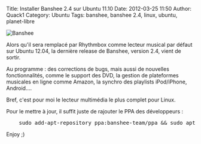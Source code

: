 Title: Installer Banshee 2.4 sur Ubuntu 11.10
Date: 2012-03-25 11:50
Author: Quack1
Category: Ubuntu
Tags: banshee, banshee 2.4, linux, ubuntu, planet-libre

![Banshee](static/upload/banshee.png "Banshee")

Alors qu'il sera remplacé par Rhythmbox comme lecteur musical par défaut sur Ubuntu 12.04, la dernière release de Banshee, version 2.4, vient de sortir.

Au programme : des corrections de bugs, mais aussi de nouvelles fonctionnalités, comme le support des DVD, la gestion de plateformes musicales en ligne comme Amazon, la synchro des playlists iPod/iPhone, Android....

Bref, c'est pour moi le lecteur multimédia le plus complet pour Linux.

Pour le mettre à jour, il suffit juste de rajouter le PPA des développeurs :

<pre>
    sudo add-apt-repository ppa:banshee-team/ppa &amp;&amp; sudo apt-get update &amp;&amp; sudo apt-get install banshee
</pre>

Enjoy ;)
